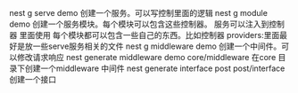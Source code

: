 nest g serve demo  创建一个服务。可以写控制里面的逻辑
nest g module demo 创建一个服务模块。每个模块可以包含这些控制器。 服务可以注入到控制器 里面使用
    每个模块都可以包含一些自己的东西。比如控制器
    providers:里面最好是放一些serve服务相关的文件
nest g middleware demo 创建一个中间件。可以修改请求响应
nest generate middleware demo core/middleware  在core 目录下创建一个middleware 中间件
nest generate interface post post/interface   创建一个接口
 
